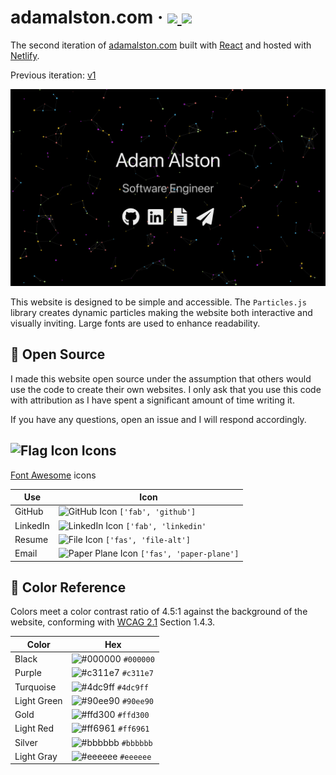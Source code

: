 <h1 align="left">adamalston<span></span>.com
    &middot;
    <a href="https://app.circleci.com/pipelines/github/adamalston/v2">
        <img src="https://img.shields.io/circleci/build/gh/adamalston/v2?label=build" alt-text="Build Status" role="status" aria-label="Badge that displays the build status of my website from CircleCI"/>
    </a>
    <a href="https://app.netlify.com/sites/adamalston/deploys">
        <img src="https://img.shields.io/netlify/332bbd91-59b7-4091-8781-6f41330399b4" alt-text="Netlify Status" role="status" aria-label="Badge that displays the operational status of my website from Netlify"/>
    </a>
</h1>

<p align="left"> The second iteration of
    <a href="https://www.adamalston.com" role="link" aria-label="Visit my website">adamalston.com</a> built with
    <a href="https://reactjs.org/" role="link" aria-label="Visit the React website to learn more about the javascript library">React</a> and hosted with
    <a href="https://www.netlify.com/" role="link" aria-label="Visit the Netlify website to learn more about the host service">Netlify</a>.
</p>

<p align="left">Previous iteration:
    <a href="https://github.com/adamalston/v1" role="link" aria-label="Visit the repository for the previous iteration of my website to learn more">v1</a>
</p>

<p align="center">
    <img src="src/assets/preview.png" alt="Website Preview" role="img" aria-label="Screenshot of the website" />
</p>

This website is designed to be simple and accessible. The `Particles.js` library creates dynamic particles making the website both interactive and visually inviting. Large fonts are used to enhance readability.

## :key: Open Source

I made this website open source under the assumption that others would use the code to create their own websites. I only ask that you use this code with attribution as I have spent a significant amount of time writing it.

If you have any questions, open an issue and I will respond accordingly.

## <img src="https://upload.wikimedia.org/wikipedia/commons/thumb/4/48/Flag_font_awesome.svg/24px-Flag_font_awesome.svg.png" alt="Flag Icon" role="img" aria-label="icon representing a flag" /> Icons

<a href="https://fontawesome.com/" role="link" aria-label="Visit the Font Awesome website to learn more about the icon library">Font Awesome</a> icons

| Use      | Icon                                                                                                                                                                                       |
| -------- | ------------------------------------------------------------------------------------------------------------------------------------------------------------------------------------------ |
| GitHub   | ![GitHub Icon](https://upload.wikimedia.org/wikipedia/commons/thumb/9/95/Font_Awesome_5_brands_github.svg/24px-Font_Awesome_5_brands_github.svg.png) `['fab', 'github']`                   |
| LinkedIn | ![LinkedIn Icon](https://upload.wikimedia.org/wikipedia/commons/thumb/7/76/Font_Awesome_5_brands_linkedin.svg/24px-Font_Awesome_5_brands_linkedin.svg.png) `['fab', 'linkedin'`            |
| Resume   | ![File Icon](https://upload.wikimedia.org/wikipedia/commons/thumb/8/83/Font_Awesome_5_solid_file-alt.svg/24px-Font_Awesome_5_solid_file-alt.svg.png) `['fas', 'file-alt']`                 |
| Email    | ![Paper Plane Icon](https://upload.wikimedia.org/wikipedia/commons/thumb/3/3a/Font_Awesome_5_solid_paper-plane.svg/24px-Font_Awesome_5_solid_paper-plane.svg.png) `['fas', 'paper-plane']` |

## :art: Color Reference

Colors meet a color contrast ratio of 4.5:1 against the background of the website, conforming with <a href="https://www.w3.org/TR/WCAG21/" role="link" aria-label="Visit the Web Content Accessibility Guidelines 2.1 website to learn more about the accessibility standard">WCAG 2.1</a> Section 1.4.3.

| Color       | Hex                                                                |
| ----------- | ------------------------------------------------------------------ |
| Black       | ![#000000](https://via.placeholder.com/12/000000?text=+) `#000000` |
| Purple      | ![#c311e7](https://via.placeholder.com/12/c311e7?text=+) `#c311e7` |
| Turquoise   | ![#4dc9ff](https://via.placeholder.com/12/4dc9ff?text=+) `#4dc9ff` |
| Light Green | ![#90ee90](https://via.placeholder.com/12/90ee90?text=+) `#90ee90` |
| Gold        | ![#ffd300](https://via.placeholder.com/12/ffd300?text=+) `#ffd300` |
| Light Red   | ![#ff6961](https://via.placeholder.com/12/ff6961?text=+) `#ff6961` |
| Silver      | ![#bbbbbb](https://via.placeholder.com/12/bbbbbb?text=+) `#bbbbbb` |
| Light Gray  | ![#eeeeee](https://via.placeholder.com/12/eeeeee?text=+) `#eeeeee` |
